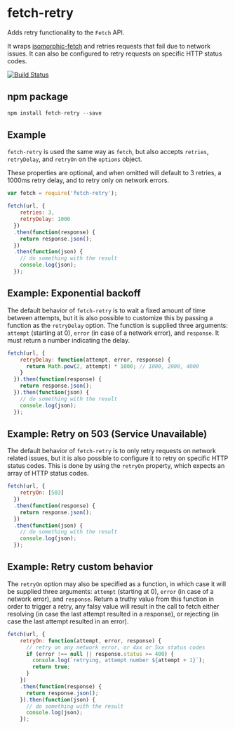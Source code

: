 # fetch-retry

Adds retry functionality to the `Fetch` API.

It wraps [isomorphic-fetch](https://github.com/matthew-andrews/isomorphic-fetch) and retries requests that fail due to network issues. It can also be configured to retry requests on specific HTTP status codes.

[![Build Status](https://travis-ci.org/jonbern/fetch-retry.svg?branch=master)](https://travis-ci.org/jonbern/fetch-retry)

## npm package

```javascript
npm install fetch-retry --save
```

## Example
`fetch-retry` is used the same way as `fetch`, but also accepts `retries`, `retryDelay`, and `retryOn` on the `options` object.

These properties are optional, and when omitted will default to 3 retries, a 1000ms retry delay, and to retry only on network errors.

```javascript
var fetch = require('fetch-retry');
```

```javascript
fetch(url, {
    retries: 3,
    retryDelay: 1000
  })
  .then(function(response) {
    return response.json();
  })
  .then(function(json) {
    // do something with the result
    console.log(json);
  });
```

## Example: Exponential backoff
The default behavior of `fetch-retry` is to wait a fixed amount of time between attempts, but it is also possible to customize this by passing a function as the `retryDelay` option. The function is supplied three arguments: `attempt` (starting at 0), `error` (in case of a network error), and `response`. It must return a number indicating the delay.

```javascript
fetch(url, {
    retryDelay: function(attempt, error, response) {
      return Math.pow(2, attempt) * 1000; // 1000, 2000, 4000
    }
  }).then(function(response) {
    return response.json();
  }).then(function(json) {
    // do something with the result
    console.log(json);
  });
```

## Example: Retry on 503 (Service Unavailable)
The default behavior of `fetch-retry` is to only retry requests on network related issues, but it is also possible to configure it to retry on specific HTTP status codes. This is done by using the `retryOn` property, which expects an array of HTTP status codes.

```javascript
fetch(url, {
    retryOn: [503]
  })
  .then(function(response) {
    return response.json();
  })
  .then(function(json) {
    // do something with the result
    console.log(json);
  });
```

## Example: Retry custom behavior
The `retryOn` option may also be specified as a function, in which case it will be supplied three arguments: `attempt` (starting at 0), `error` (in case of a network error), and `response`. Return a truthy value from this function in order to trigger a retry, any falsy value will result in the call to fetch either resolving (in case the last attempt resulted in a response), or rejecting (in case the last attempt resulted in an error).

```javascript
fetch(url, {
    retryOn: function(attempt, error, response) {
      // retry on any network error, or 4xx or 5xx status codes
      if (error !== null || response.status >= 400) {
        console.log(`retrying, attempt number ${attempt + 1}`);
        return true;
      }
    })
    .then(function(response) {
      return response.json();
    }).then(function(json) {
      // do something with the result
      console.log(json);
    });
```
